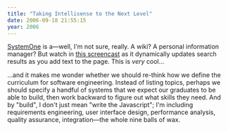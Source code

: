 ```yaml
---
title: "Taking Intellisense to the Next Level"
date: 2006-09-18 21:55:15
year: 2006
---
```

<a href="http://www.systemone.at/en/">SystemOne</a> is a—well, I'm not sure, really.  A wiki?  A personal information manager?  But watch in <a href="http://www.systemone.at/en/technology/overview#">this screencast</a> as it dynamically updates search results as you add text to the page.  This is <em>very</em> cool...

...and it makes me wonder whether we should re-think how we define the curriculum for software engineering. Instead of listing topics, perhaps we should specify a handful of systems that we expect our graduates to be able to build, then work backward to figure out what skills they need.  And by "build", I don't just mean "write the Javascript"; I'm including requirements engineering, user interface design, performance analysis, quality assurance, integration—the whole nine balls of wax.

